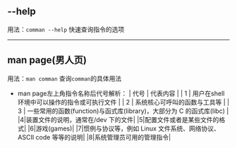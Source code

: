 ## --help
用法：`comman --help`
快速查询指令的选项

---
## man page(男人页)
用法：`man comman`
查询`comman`的具体用法

* man page左上角指令名称后代号解析：
| 代号 | 代表内容 |
| 1 | 用户在shell环境中可以操作的指令或可执行文件 |
| 2 | 系统核心可呼叫的函数与工具等 |
| 3 | 一些常用的函数(function)与函式库(library)，大部分为 C 的函式库(libc) |
|4|装置文件的说明，通常在/dev 下的文件|
|5|配置文件或者是某些文件的格式|
|6|游戏(games)|
|7|惯例与协议等，例如 Linux 文件系统、网络协议、ASCII code 等等的说明|
|8|系统管理员可用的管理指令|


